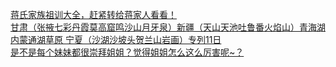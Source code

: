   
[蒋氏家族祖训大全，赶紧转给蒋家人看看！](http://www.dianyue.me/archives/986/acz4syb06d0ed3yz/)  
[甘肃（张掖七彩丹霞莫高窟鸣沙山月牙泉）新疆（天山天池吐鲁番火焰山）青海湖 内蒙通湖草原 宁夏（沙湖沙坡头贺兰山岩画）专列11日](http://www.dianyue.me/archives/241/zg8qnzw8whsobb6a/)  
[是不是每个妹妹都很崇拜姐姐？觉得姐姐怎么这么厉害呢~？](http://www.dianyue.me/archives/087/babdr45mlo3tao9k/)